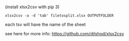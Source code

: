 (install xlsx2csv with pip 3)

```
xlsx2csv -a -d 'tab' filetosplit.xlsx OUTPUTFOLDER
```

each tsv will have the name of the sheet

see here for more info: https://github.com/dilshod/xlsx2csv

